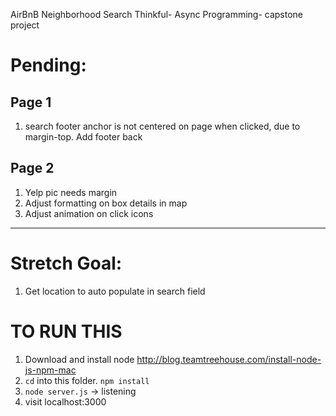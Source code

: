 AirBnB Neighborhood Search
Thinkful- Async Programming- capstone project

# Pending:

## Page 1
  1. search footer anchor is not centered on page when clicked, due to margin-top. Add footer back

## Page 2
  1. Yelp pic needs margin
  1. Adjust formatting on box details in map
  1. Adjust animation on click icons

-----------


# Stretch Goal:

1. Get location to auto populate in search field

# TO RUN THIS

1. Download and install node http://blog.teamtreehouse.com/install-node-js-npm-mac
1. `cd` into this folder. `npm install`
1. `node server.js` -> listening
1. visit localhost:3000
